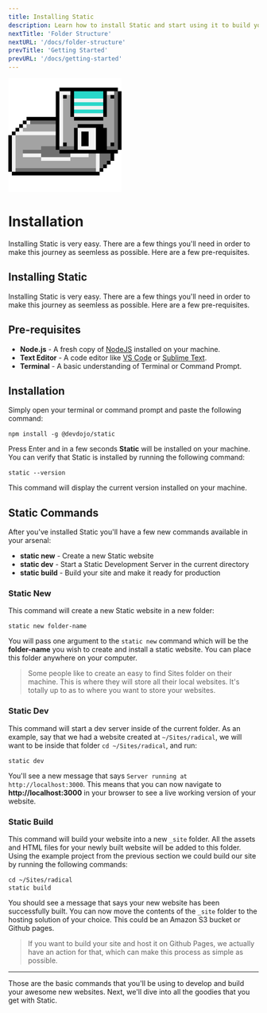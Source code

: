 ```yaml
---
title: Installing Static
description: Learn how to install Static and start using it to build your next website.
nextTitle: 'Folder Structure'
nextURL: '/docs/folder-structure'
prevTitle: 'Getting Started'
prevURL: '/docs/getting-started'
---
```


<div class="flex items-start px-5 py-5 mb-12 md:mb-5 mt-1 md:translate-y-0 translate-y-5 leading-[18px] bg-neutral-950 border border-yellow-400 rounded-md">
   <img class="w-auto h-12 my-0 mr-5 md:h-20 md:block hidden" src="/assets/images/icons/install.png" />
   <div>
      <h1 class="mb-0 text-base md:text-3xl">Installation</h1>
      <p class="my-1">Installing Static is very easy. There are a few things you'll need in order to make this journey as seemless as possible. Here are a few pre-requisites.</p>
   </div>
</div>

## Installing Static

Installing Static is very easy. There are a few things you'll need in order to make this journey as seemless as possible. Here are a few pre-requisites.

## Pre-requisites

- **Node.js** - A fresh copy of <a href="https://nodejs.org" class="text-yellow-400" target="_blank">NodeJS</a> installed on your machine.
- **Text Editor** - A code editor like <a href="https://code.visualstudio.com/" class="text-yellow-400" target="_blank">VS Code</a> or <a href="https://www.sublimetext.com/" class="text-yellow-400" target="_blank">Sublime Text</a>.
- **Terminal** - A basic understanding of Terminal or Command Prompt.


## Installation

Simply open your terminal or command prompt and paste the following command:

```
npm install -g @devdojo/static
```

Press Enter and in a few seconds **Static** will be installed on your machine. You can verify that Static is installed by running the following command:

```
static --version
```

This command will display the current version installed on your machine.

## Static Commands

After you've installed Static you'll have a few new commands available in your arsenal:

- **static new** - Create a new Static website
- **static dev** - Start a Static Development Server in the current directory
- **static build** - Build your site and make it ready for production


### Static New

This command will create a new Static website in a new folder:

```
static new folder-name
```

You will pass one argument to the `static new` command which will be the **folder-name** you wish to create and install a static website. You can place this folder anywhere on your computer.

> Some people like to create an easy to find Sites folder on their machine. This is where they will store all their local websites. It's totally up to as to where you want to store your websites.

### Static Dev

This command will start a dev server inside of the current folder. As an example, say that we had a website created at `~/Sites/radical`, we will want to be inside that folder `cd ~/Sites/radical`, and run:

```
static dev
```

You'll see a new message that says `Server running at http://localhost:3000`. This means that you can now navigate to **http://localhost:3000** in your browser to see a live working version of your website.

### Static Build

This command will build your website into a new `_site` folder. All the assets and HTML files for your newly built website will be added to this folder. Using the example project from the previous section we could build our site by running the following commands:

```
cd ~/Sites/radical
static build
```

You should see a message that says your new website has been successfully built. You can now move the contents of the `_site` folder to the hosting solution of your choice. This could be an Amazon S3 bucket or Github pages.

> If you want to build your site and host it on Github Pages, we actually have an action for that, which can make this process as simple as possible.

---

Those are the basic commands that you'll be using to develop and build your awesome new websites. Next, we'll dive into all the goodies that you get with Static.